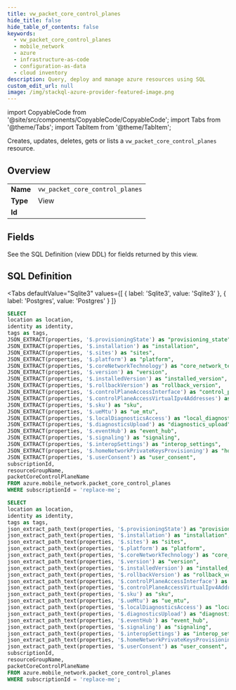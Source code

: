 ```yaml
--- 
title: vw_packet_core_control_planes
hide_title: false
hide_table_of_contents: false
keywords:
  - vw_packet_core_control_planes
  - mobile_network
  - azure
  - infrastructure-as-code
  - configuration-as-data
  - cloud inventory
description: Query, deploy and manage azure resources using SQL
custom_edit_url: null
image: /img/stackql-azure-provider-featured-image.png
---
```


import CopyableCode from '@site/src/components/CopyableCode/CopyableCode';
import Tabs from '@theme/Tabs';
import TabItem from '@theme/TabItem';

Creates, updates, deletes, gets or lists a <code>vw_packet_core_control_planes</code> resource.

## Overview
<table><tbody>
<tr><td><b>Name</b></td><td><code>vw_packet_core_control_planes</code></td></tr>
<tr><td><b>Type</b></td><td>View</td></tr>
<tr><td><b>Id</b></td><td><CopyableCode code="azure.mobile_network.vw_packet_core_control_planes" /></td></tr>
</tbody></table>

## Fields

See the SQL Definition (view DDL) for fields returned by this view.

## SQL Definition

<Tabs
defaultValue="Sqlite3"
values={[
{ label: 'Sqlite3', value: 'Sqlite3' },
{ label: 'Postgres', value: 'Postgres' }
]}
>
<TabItem value="Sqlite3">

```sql
SELECT
location as location,
identity as identity,
tags as tags,
JSON_EXTRACT(properties, '$.provisioningState') as "provisioning_state",
JSON_EXTRACT(properties, '$.installation') as "installation",
JSON_EXTRACT(properties, '$.sites') as "sites",
JSON_EXTRACT(properties, '$.platform') as "platform",
JSON_EXTRACT(properties, '$.coreNetworkTechnology') as "core_network_technology",
JSON_EXTRACT(properties, '$.version') as "version",
JSON_EXTRACT(properties, '$.installedVersion') as "installed_version",
JSON_EXTRACT(properties, '$.rollbackVersion') as "rollback_version",
JSON_EXTRACT(properties, '$.controlPlaneAccessInterface') as "control_plane_access_interface",
JSON_EXTRACT(properties, '$.controlPlaneAccessVirtualIpv4Addresses') as "control_plane_access_virtual_ipv4_addresses",
JSON_EXTRACT(properties, '$.sku') as "sku",
JSON_EXTRACT(properties, '$.ueMtu') as "ue_mtu",
JSON_EXTRACT(properties, '$.localDiagnosticsAccess') as "local_diagnostics_access",
JSON_EXTRACT(properties, '$.diagnosticsUpload') as "diagnostics_upload",
JSON_EXTRACT(properties, '$.eventHub') as "event_hub",
JSON_EXTRACT(properties, '$.signaling') as "signaling",
JSON_EXTRACT(properties, '$.interopSettings') as "interop_settings",
JSON_EXTRACT(properties, '$.homeNetworkPrivateKeysProvisioning') as "home_network_private_keys_provisioning",
JSON_EXTRACT(properties, '$.userConsent') as "user_consent",
subscriptionId,
resourceGroupName,
packetCoreControlPlaneName
FROM azure.mobile_network.packet_core_control_planes
WHERE subscriptionId = 'replace-me';
```

</TabItem>
<TabItem value="Postgres">

```sql
SELECT
location as location,
identity as identity,
tags as tags,
json_extract_path_text(properties, '$.provisioningState') as "provisioning_state",
json_extract_path_text(properties, '$.installation') as "installation",
json_extract_path_text(properties, '$.sites') as "sites",
json_extract_path_text(properties, '$.platform') as "platform",
json_extract_path_text(properties, '$.coreNetworkTechnology') as "core_network_technology",
json_extract_path_text(properties, '$.version') as "version",
json_extract_path_text(properties, '$.installedVersion') as "installed_version",
json_extract_path_text(properties, '$.rollbackVersion') as "rollback_version",
json_extract_path_text(properties, '$.controlPlaneAccessInterface') as "control_plane_access_interface",
json_extract_path_text(properties, '$.controlPlaneAccessVirtualIpv4Addresses') as "control_plane_access_virtual_ipv4_addresses",
json_extract_path_text(properties, '$.sku') as "sku",
json_extract_path_text(properties, '$.ueMtu') as "ue_mtu",
json_extract_path_text(properties, '$.localDiagnosticsAccess') as "local_diagnostics_access",
json_extract_path_text(properties, '$.diagnosticsUpload') as "diagnostics_upload",
json_extract_path_text(properties, '$.eventHub') as "event_hub",
json_extract_path_text(properties, '$.signaling') as "signaling",
json_extract_path_text(properties, '$.interopSettings') as "interop_settings",
json_extract_path_text(properties, '$.homeNetworkPrivateKeysProvisioning') as "home_network_private_keys_provisioning",
json_extract_path_text(properties, '$.userConsent') as "user_consent",
subscriptionId,
resourceGroupName,
packetCoreControlPlaneName
FROM azure.mobile_network.packet_core_control_planes
WHERE subscriptionId = 'replace-me';
```

</TabItem>
</Tabs>
